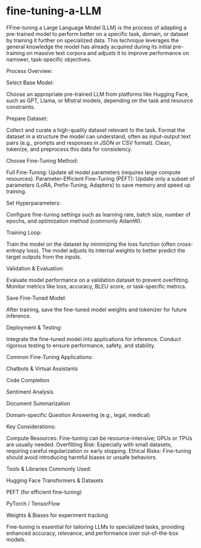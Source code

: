 # fine-tuning-a-LLM
FFine-tuning a Large Language Model (LLM) is the process of adapting a pre-trained model to perform better on a specific task, domain, or dataset by training it further on specialized data. This technique leverages the general knowledge the model has already acquired during its initial pre-training on massive text corpora and adjusts it to improve performance on narrower, task-specific objectives.

Process Overview:

Select Base Model:

Choose an appropriate pre-trained LLM from platforms like Hugging Face, such as GPT, Llama, or Mistral models, depending on the task and resource constraints.

Prepare Dataset:

Collect and curate a high-quality dataset relevant to the task. Format the dataset in a structure the model can understand, often as input-output text pairs (e.g., prompts and responses in JSON or CSV format). Clean, tokenize, and preprocess this data for consistency.

Choose Fine-Tuning Method:

Full Fine-Tuning: Update all model parameters (requires large compute resources).
Parameter-Efficient Fine-Tuning (PEFT): Update only a subset of parameters (LoRA, Prefix-Tuning, Adapters) to save memory and speed up training.

Set Hyperparameters:

Configure fine-tuning settings such as learning rate, batch size, number of epochs, and optimization method (commonly AdamW).

Training Loop:

Train the model on the dataset by minimizing the loss function (often cross-entropy loss). The model adjusts its internal weights to better predict the target outputs from the inputs.

Validation & Evaluation:

Evaluate model performance on a validation dataset to prevent overfitting. Monitor metrics like loss, accuracy, BLEU score, or task-specific metrics.

Save Fine-Tuned Model:

After training, save the fine-tuned model weights and tokenizer for future inference.

Deployment & Testing:

Integrate the fine-tuned model into applications for inference. Conduct rigorous testing to ensure performance, safety, and stability.

Common Fine-Tuning Applications:

Chatbots & Virtual Assistants

Code Completion

Sentiment Analysis

Document Summarization

Domain-specific Question Answering (e.g., legal, medical)



Key Considerations:

Compute Resources: Fine-tuning can be resource-intensive; GPUs or TPUs are usually needed.
Overfitting Risk: Especially with small datasets, requiring careful regularization or early stopping.
Ethical Risks: Fine-tuning should avoid introducing harmful biases or unsafe behaviors.



Tools & Libraries Commonly Used:

Hugging Face Transformers & Datasets

PEFT (for efficient fine-tuning)

PyTorch / TensorFlow

Weights & Biases for experiment tracking



Fine-tuning is essential for tailoring LLMs to specialized tasks, providing enhanced accuracy, relevance, and performance over out-of-the-box models.
